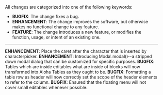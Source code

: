 All changes are categorized into one of the following keywords:

- **BUGFIX**: The change fixes a bug.
- **ENHANCEMENT**: The change improves the software, but otherwise makes no
                   functional change to any feature.
- **FEATURE**: The change introduces a new feature, or modifies the function,
               usage, or intent of an existing one.

----

**ENHANCEMENT**: Place the caret after the character that is inserted by
                 characterpicker.
**ENHANCEMENT**: Introducing Modal.modal()--a stripped down modal dialog that
                 can be customized for specific purposes.
**BUGFIX**: Tables which are inside editables what are inside of blocks will now
            transformed into Aloha Tables as they ought to be.
**BUGFIX**: Formatting a table row as header will now correctly set the scope of
            the header elements to refer to the column.
**BUGFIX**: Ensured that the floating menu will not cover small editables
            whenever possible.
